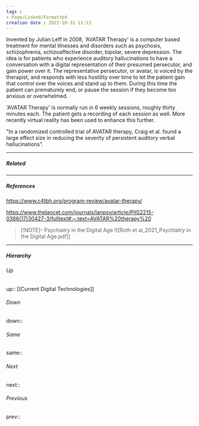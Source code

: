 ```yaml
---
tags :
- Page/Linked/Formatted
creation date : 2022-10-31 11:13 
---
```


Invented by Julian Leff in 2008, 'AVATAR Therapy' is a computer based treatment for mental illnesses and disorders such as psychosis, schizophrenia, schizoaffective disorder, bipolar, severe depression. The idea is for patients who experience auditory hallucinations to have a conversation with a digital representation of their presumed persecutor, and gain power over it. The representative persecutor, or avatar, is voiced by the therapist, and responds with less hostility over time to let the patient gain that control over the voices and stand up to them. During this time the patient can prematurely end, or pause the session if they become too anxious or overwhelmed.

'AVATAR Therapy' is normally run in 6 weekly sessions, roughly thirty minutes each. The patient gets a recording of each session as well. More recently virtual reality has been used to enhance this further. 

"In a randomized controlled trial of AVATAR therapy, Craig et al. found a large effect size in reducing the severity of persistent auditory verbal hallucinations”.

---
##### Related


---
##### References
https://www.c4tbh.org/program-review/avatar-therapy/

https://www.thelancet.com/journals/lanpsy/article/PIIS2215-0366(17)30427-3/fulltext#:~:text=AVATAR%20therapy%20

> [!NOTE]- Psychiatry in the Digital Age
> ![[Roth et al_2021_Psychiatry in the Digital Age.pdf]]

---
##### Hierarchy
###### Up
up:: [[Current Digital Technologies]]
###### Down
down:: 
###### Same
same:: 
###### Next
next:: 
###### Previous
prev:: 